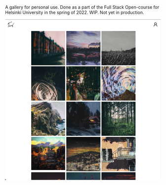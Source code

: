 A gallery for personal use. Done as a part of the Full Stack Open-course for Helsinki University in the spring of 2022. WIP. Not yet in production.

![Screenshot](screenshot_110122.png "Screenshot")
